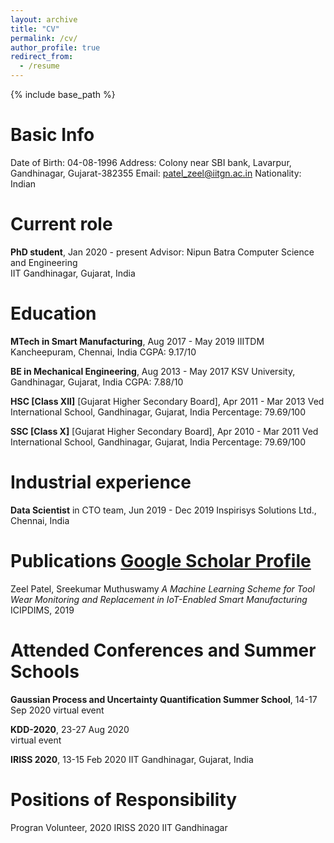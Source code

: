 ```yaml
---
layout: archive
title: "CV"
permalink: /cv/
author_profile: true
redirect_from:
  - /resume
---
```


{% include base_path %}

Basic Info
======
Date of Birth: 04-08-1996
Address: Colony near SBI bank, Lavarpur, Gandhinagar, Gujarat-382355
Email: patel_zeel@iitgn.ac.in
Nationality: Indian

Current role
======
**PhD student**, Jan 2020 - present
Advisor: Nipun Batra
Computer Science and Engineering				
IIT Gandhinagar, Gujarat, India

Education
======
**MTech in Smart Manufacturing**, Aug 2017 - May 2019
IIITDM Kancheepuram, Chennai, India
CGPA: 9.17/10

**BE in Mechanical Engineering**, Aug 2013 - May 2017
KSV University, Gandhinagar, Gujarat, India
CGPA: 7.88/10

**HSC [Class XII]** [Gujarat Higher Secondary Board], Apr 2011 - Mar 2013
Ved International School, Gandhinagar, Gujarat, India
Percentage: 79.69/100

**SSC [Class X]** [Gujarat Higher Secondary Board], Apr 2010 - Mar 2011
Ved International School, Gandhinagar, Gujarat, India
Percentage: 79.69/100

Industrial experience
======
**Data Scientist** in CTO team, Jun 2019 - Dec 2019
Inspirisys Solutions Ltd., Chennai, India

Publications [Google Scholar Profile](https://scholar.google.com/citations?user=7LY1_u4AAAAJ&hl=en)
======
Zeel Patel, Sreekumar Muthuswamy
*A Machine Learning Scheme for Tool Wear Monitoring and Replacement in IoT-Enabled Smart Manufacturing*
ICIPDIMS, 2019

Attended Conferences and Summer Schools
======
**Gaussian Process and Uncertainty Quantification Summer School**, 14-17 Sep 2020
virtual event

**KDD-2020**, 23-27 Aug 2020				
virtual event

**IRISS 2020**, 13-15 Feb 2020
IIT Gandhinagar, Gujarat, India

Positions of Responsibility
======
Progran Volunteer, 2020
IRISS 2020
IIT Gandhinagar
